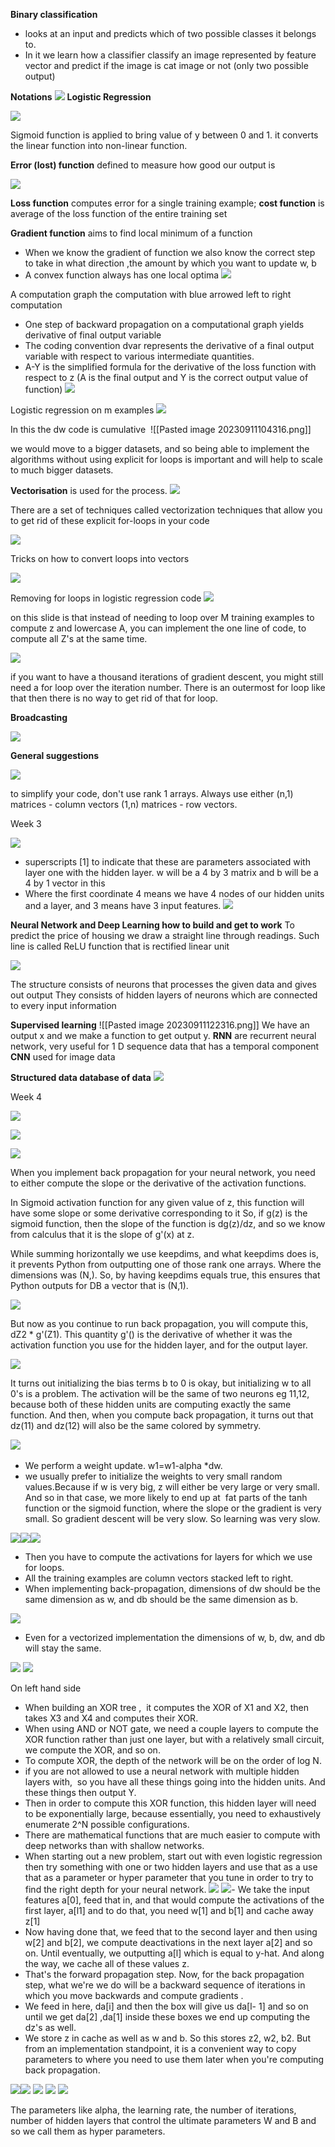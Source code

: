 **Binary classification**
- looks at an input and predicts which of two possible classes it belongs to.
- In it we learn how a classifier classify an image represented by feature vector and predict if the image is cat image or not (only two possible output)

 **Notations**
 ![](https://lh5.googleusercontent.com/q5ZGLw9pMX0gQvjBiZ_pU0F3cyLcPBfDbR6QCzasi6qUe_bpS8thH3iyF5yycdTueX-NX5Qj0Ru5k0AmI_Igq-T3OH6zTSA20gx1daKcCWtlf55AV0sMlpGizj-sxYwmkfltHbyApg41vFCFnM-WAEg) 
**Logistic Regression**

![](https://lh3.googleusercontent.com/DXouptxfIXGWgyHqu8r5HjrD8jW-GR6hSc9uxW-1iGbdiDv4jv5oQ0lRHMpE5M7TjWY2tus8u2jcfntdSsK8zb3cFy4rX7awstb2OzdUTekTGljBpRc9MJOF6u18e_6VIOUWsa19tiFnxsacjC65Bms)

Sigmoid function is applied to bring value of y between 0 and 1. it converts the linear function into non-linear function.

**Error (lost) function** defined to measure how good our output is

![](https://lh6.googleusercontent.com/cwxSbQ6y6N9XkHFS7YDn65WB73FZpwgrpQoRTlY_w8NKcEh1rgCGif1oake1Iyaim0TgE44xXYfqen1HXNC0Nj8p0WWx_hrSvvp4eouZk9CpmNA_mqWWu2DU0SS17x0U-GfWesI3iSq8YmkcxggFiAg)

**Loss function** computes error for a single training example; **cost function** is average of the loss function of the entire training set

**Gradient function** aims to find local minimum of a function
- When we know the gradient of function we also know the correct step to take in what direction ,the amount by which you want to update w, b
- A convex function always has one local optima
![](https://lh3.googleusercontent.com/WeGcB3558dF_62m_qkWNm1wcLA0M5KlUnMO7yXw056a2wKyiW1m_X8k5x8KjcZl5ogTbKDUYQJImBl0EjiJnzbpHohloMSnPNzH57P2QgbDGAz0oey21SPFR-u0268vJkI7zh8ro2YGT_AC2BJcHZLo)

A computation graph the computation with blue arrowed left to right computation
- One step of backward propagation on a computational graph yields derivative of final output variable
- The coding convention dvar represents the derivative of a final output variable with respect to various intermediate quantities.
- A-Y is the simplified formula for the derivative of the loss function with respect to z (A is the final output and Y is the correct output value of function)
![](https://lh6.googleusercontent.com/wPIe53tGwKJ2vG2WgE3fQMJEuu4yZT05YhPMiBTBe0MFRnoYtPWGyO8htHhxQJDBmX3FTM_3G4jVnFXhcGuf8sNodwdJsnQ7YGBFQKjjG0dMLBb_kUk6Tod7C3O1vNJdWf9nA8vp5olNnH6UgLN8Rbk)

Logistic regression on m examples
![](https://lh3.googleusercontent.com/4EHm9F4FfOEnOwVIlT08RiBV54asyraWfbePlqXOhYNLe3jg0qJEulUIksobCf9h6U-XAQYA3Z-nYD12dAe4eWIM7kPs9f3kP-kll5-A_rT8YSCnaX1URRJP1OD-NSu3q6pDYS2yVH6KITTfDURYCv8)

In this the dw code is cumulative 
![[Pasted image 20230911104316.png]]

we would move to a bigger datasets, and so being able to implement the algorithms without using explicit for loops is important and will help to scale to much bigger datasets.

**Vectorisation** is used for the process.
![](https://lh6.googleusercontent.com/ZDdq-lsQGBWfuiO6cPdvKKCNDSATGuB2b3joe8PxkIzENlIlLllPj8oViW0cG5sVZ56sfehnVrIyz9zudDn3jciIxUMkA5HHK3YKWUPBoAUarQhjoN4a4itMy0yewAvZIYUl5viQMgbFos7CAHsKHxg)

There are a set of techniques called vectorization techniques that allow you to get rid of these explicit for-loops in your code

![](https://lh3.googleusercontent.com/GadzjkI0g3qDIOMyRbiwbwzqhq3It3QZXnlYDIRqGB5_lXs77wXKnQbu6iXnCFdW_4hkNTrLC3Qp6Lre_g4ZZCVV-sDccLnjtBXfdsVflDWBoa5Jd1Qita-raNh_n2TonRmBfbSRjm0gmKT2AaO3NKk)

Tricks on how to convert loops into vectors

![](https://lh5.googleusercontent.com/ZXEBS5trfK6z5kg0zsfAWHSB-uq1XmVjll4ECylefdU5QzpYVwXkzUth61jZNa3urPKTC-0FWpUAB-Xxh5ISkKrdEvmNhTBCEoQREejEOdbp4fJsRyCvKb-mbyG7WwUK__1Oz7NOXIMZqd3D6ANV3e8)

Removing for loops in logistic regression code
![](https://lh6.googleusercontent.com/fv7u9uw7YZRafsacFc90EM1KHF5qAv1QOJnqayPQ0sCKTtKbc2IpoPSgmidG-b_z9RErmQgpkOrF-RM5g_GoByrPhSIXvBX9c78XToMast3Qosv8LQoWpefgMB6r0ZDWixn9OQm6ybY0hY5nfQeyRTQ)

on this slide is that instead of needing to loop over M training examples to compute z and lowercase A, you can implement the one line of code, to compute all  Z's at the same time.

![](https://lh5.googleusercontent.com/GBFr34-yMTvtZtrVmNsZpUtgsYqVskAUBKTJiompZjM_pz17aTkGyFuxRCp81jNrCpX44ML43MCZ46Qz-iHRRNONwW5UnzIheJVvzyGDTizvj3pWZCRsvQzZ2zJU65zEehFy7furo2dq8E3GeoL3NJc)

  
if you want to have a thousand iterations of gradient descent, you might still need a for loop over the iteration number. There is an outermost for loop like that then there is no way to get rid of that for loop.

**Broadcasting**

![](https://lh3.googleusercontent.com/tHV-o_7f48rxzdI_5rvbdrR28-NPW50qNu3txVuA1x0y-SxjwDfK4YOfKMkzBBIrHeBlvBKktFSO8-Vcez9kxWu7-tLe3KqsEoXxwHBwlrhNRrlF1kQ_hxzf4cBPjC9btXzEg6A4fqMqCWWXE4AZYuc)

**General suggestions**

![](https://lh4.googleusercontent.com/kkrkAX1qHsjhe3n-YQyMIJynRnd0dJEj5UEieov4RW5_L8EnOVakdolsiAwnyMdAOOiO3OKxfcSdsXl7-k2e5OhNjGvxfBkYDJGwpwsFBoeuaYlrHqBO-mHm7sgX9Mg2vjnygl8wjzBoEnoAoIUhNfA)

to simplify your code, don't use rank 1 arrays. Always use either 
(n,1) matrices - column vectors
(1,n) matrices - row vectors.

Week 3

![](https://lh6.googleusercontent.com/fRWAC7R1Dc1mKkznfLmL_wUOIm90V31MSEPvDnf02TbqJakCPrv_y4_aotja8s3v4iaw4D5AWsOjLdNXeP8Bsmn8AkPZGzH8B1pS4WpKRmOTd86yDwFH91LI9rcazuOW6Y-au1idrJu-9pp4n2ter7c)

- superscripts [1] to indicate that these are parameters associated with layer one with the hidden layer. w will be a 4 by 3 matrix and b will be a 4 by 1 vector in this
- Where the first coordinate 4 means we have 4 nodes of our hidden units and a layer, and 3 means have 3 input features.
![](https://lh3.googleusercontent.com/pGoYnP5KODHDEVl7xw5yHqAOm996cfr0zwmbKXYDRMbpWRmAXaJ5REV4w7BZYmjNdutv_h58hFU34n9wxreJYwzGnOhPqrWS1mZtdpSkvz-sAfT_KkdqZwO53pNLu-5hFI-xTwk_wSLlArqGCVrwauI)


**Neural Network and Deep Learning how to build and get to work**
To predict the price of housing we draw a straight line through readings. Such line is called ReLU function that is rectified linear unit

![](https://lh5.googleusercontent.com/u_jmPgfAyfgnyTEuYT1aKf1lHVQ4glVPOl9Tao5zZzmbib_Uxz7_bWT0KkzZi6C752jy29hB0AA5oW0sIqaBSU_8Y6mYikQYKps-VpWga9d7uRRus9NL6ArJkMiSR1h8KYhvT00bfYSm4Nd07s5Z3bM)

The structure consists of neurons that processes the given data and gives out output
They consists of hidden layers of neurons which are connected to every input information

**Supervised learning**
![[Pasted image 20230911122316.png]]
We have an output x and we make a function to get output y. 
**RNN** are recurrent neural network, very useful for 1 D sequence data that has a temporal component **CNN** used for image data

**Structured data database of data**
![](https://lh4.googleusercontent.com/P7-68qxgmEzmO2GNf0eQ1LGM_aeqi4iLKD3BqwCcQmLvM6g9g8EPJAHIyY3ardq6ysJzl8SPC51OEptlE0e5ms1rqXg_JYZRkzPpV-0SonZ9hGxiG52ZPM3BCUybbc7aoi2rIgLOz1MLtQ2-CUZpfJA)

Week 4

![](https://lh4.googleusercontent.com/3iW95_58pBRFtdtpcw34bhHA7FbaD0H08KzHuy1rCdYBk9mowsRuYD81wYR3uwsWl2FhnhU7eH7FFDIJxE7coCMgeUwY1dH8Gl28C7N5gnqJFuCDcZ-Dul72bJhj5XA0UGFWF3jlbSMhdesOFQqPVxI)

  

![](https://lh6.googleusercontent.com/RyHDSS1HVOvDsIGxupWiV2NzZogtAUqwuYCcP3gfnK_y0tk1EjozHO1SWfG6J6cNZUVppSsZOTTkKeHuYw4yXQ0JICjmyGgFfbBwDufQlOmr-_7zqmJ8p4x4ofqiOPF63DBLxq3T63U6qVksT0WVbmI)

  

![](https://lh6.googleusercontent.com/gVOJ-j9J_48UwcrXVgLYsOl4dRl4s9w1Q_bL6_3o5RtYcu54yEJOVSkmdPwKt7qdZygkMaGwtH36fodCc89I_qLmdh9mOgGrNiHM2nIsctu5Ca2la4KMGt38Z4PRdLFqCxF7hJE6UvTPEyMhaB-JTEc)

When you implement back propagation for your neural network, you need to either compute the slope or the derivative of the activation functions.

In Sigmoid activation function for any given value of z, this function will have some slope or some derivative corresponding to it
So, if g(z) is the sigmoid function, then the slope of the function is dg(z)/dz, and so we know from calculus that it is the slope of g'(x) at z.

While summing horizontally we use keepdims, and what keepdims does is, it prevents Python from outputting one of those rank one arrays. Where the dimensions was (N,). So, by having keepdims equals true, this ensures that Python outputs for DB a vector that is (N,1).

![](https://lh5.googleusercontent.com/49ydEZq_56Ei8ng-2SVTitaIod9uPpOp31_s_tM2nFxVAe6FNpcXjs7vCjGUQpiOhfRtp8cKAwgB1G-1hu6b2nTH1rUFwv9X5RfJNh5mB0b03Q7cgAva1qaHjJt0olfaR8dmGN317-5HocdWNW1p-8E)

But now as you continue to run back propagation, you will compute this, dZ2 * g'(Z1).
This quantity g'() is the derivative of whether it was the activation function you use for the hidden layer, and for the output layer.

![](https://lh6.googleusercontent.com/mXqSO_BXfP-P-OnLsYZxTwfvqHU5l5q6HZkFWFbNwLVIM9LI9UT85NnW15Pv9MDrdcyxZa1NAt7BUbZ0dbcflFg42tqaFo3sotmL8HcOKrilRC0S8XPxtS203h147UsPt2lcEXcpNW_dEv47SDuifMs)

It turns out initializing the bias terms b to 0 is okay, but initializing w to all 0's is a problem.
The activation will be the same of two neurons eg 11,12, because both of these hidden units are computing exactly the same function. And then, when you compute back propagation, it turns out that dz(11) and dz(12) will also be the same colored by symmetry.

![](https://lh3.googleusercontent.com/FDAM-8t7dsyHSgj6IkVGJayjTvOuR2i76EOJ9j5c9B3zlH0emCcH8GTnw694dSz7FZSk_IAUnkMAElHUskOJK0qLQyKCQhcyTsIfR3VkUGYIfEK9retytTx4IjuYvWYu-BM8B1IhFAIoVAuFPwbFZBg) 

- We perform a weight update.
    w1=w1-alpha *dw.
- we usually prefer to initialize the weights to very small random values.Because if w is very big, z will either be very large or very small. And so in that case, we more likely to end up at  fat parts of the tanh function or the sigmoid function, where the slope or the gradient is very small. So gradient descent will be very slow. So learning was very slow. 

  

![](https://lh3.googleusercontent.com/aVtDzpSBaBF1E_4hrd8WVh7PyrGc74wINT6-zRCfwkvmqFEsMFGEG5sE8auOAShfzXfBzU9qZAYxuPsXyjS2O_aVDfn-nY24mLXUqpQt3v3XtRl73ZKrW3XLC4RNnBSJVuPt6HzAAmwVZxX9rzqgdHQ)![](https://lh5.googleusercontent.com/mJKbs8B1Sdc1EwrlnJouxKUXp1iFLzB-yxQ5qWbCWHma_TLlxcKBVBfNEW4Qj75w_SsT7DLmr_oZmeK1oJkyRk7mlMRA6aO_7oLy-Z_4KwHLGE00sa0WoJkkDOAC_1sGTHEq-gCur6oiN5ksy3hJlAo)![](https://lh5.googleusercontent.com/23vJEOReVJl5bNY-cd4dP2LIwZgG9NR-AkSfHvnSXlRqGs67FpXd8M_2hzCvOEiFUYY2qJiZM1lQEkq9CXix3n_8uys5lkAr64hyx_yvhblcfP_xEuxPtOX-59mkQt__4HPTtZgSJv37AlrVClELJ-A)

- Then you have to compute the activations for layers for which we use for loops.
- All the training examples are column vectors stacked left to right. 
- When implementing back-propagation, dimensions of dw should be the same dimension as w, and db should be the same dimension as b.

![](https://lh3.googleusercontent.com/Brb8W01UoLklZsqcbFCgx6Sm_2MnG99zOcX4oBwUOgnX7yfW8bIY_JFm7nIQVf9n4lTCxQb21RUdDG-t2FriYQ9JpGcGw0Vxyfj1Q-HLRXiBB8L0X7C9RwjwLhUUGmTwbwvjEEB4yWh3G68iE9wsLl8)
- Even for a vectorized implementation the dimensions of w, b, dw, and db will stay the same.

![](https://lh4.googleusercontent.com/XDKmLpfnQY5fYa-UlIK9jTm53zUNpDb7w9DKWbRnmSLFlKb3Glc7II2Fe29tE_YC3EMrKlw3D1_uyqhFP-EetG6fqnnWXoK8BdX5oGF9VC2B3kJuO3mG6zAm0Piio-Mun5ukFmWxV-xUcrM_vieIWs8)
![](https://lh4.googleusercontent.com/0UPVvvJINXhB-_YAZ5wrFpi7HrtXtMVISaZw9JoMTWCcd_XroxdkneUIgYMAIMTveP07G0BIGgxwuio85wwHxdCK5FjnmwdVdKodEzdB2H3oPZTlnl9HkRcik2adWAdh9cOnSNrjPV__T4A5_YmSaWY)

On left hand side
- When building an XOR tree ,  it computes the XOR of X1 and X2, then takes X3 and X4 and computes their XOR.
- When using AND or NOT gate, we need a couple layers to compute the XOR function rather than just one layer, but with a relatively small circuit, we compute the XOR, and so on.
- To compute XOR, the depth of the network will be on the order of log N.
- if you are not allowed to use a neural network with multiple hidden layers with,  so you have all these things going into the hidden units. And these things then output Y.
- Then in order to compute this XOR function, this hidden layer will need to be exponentially large, because essentially, you need to exhaustively enumerate 2^N possible configurations.
- There are mathematical functions that are much easier to compute with deep networks than with shallow networks.
- When starting out a new problem, start out with even logistic regression then try something with one or two hidden layers and use that as a use that as a parameter or hyper parameter that you tune in order to try to find the right depth for your neural network.
![](https://lh6.googleusercontent.com/4mPNkIcDE_CGfzoPNDsm2CmpybmRZZ4dHKKfiieD1s7exfVohdm_SsCheRma78m6xcX1YCZ0qpIE8TDB1oYKWICB8VGQK0OOsCe3vJ-aRxvVLNvrwlc2lXTdAvN9MBo_KImAqzXJN2aoKNTqVXOTphk)
![](https://lh3.googleusercontent.com/2It32R_LnToUay5V44LzN6lzGaG_DyhZ7dGiUfpNzAUsYZhMRc_kYfjiWE3lGUvqZQLzEsfH16KP2QWD7Wm_dMm76gUqkYg_S4JrH5dpvq7AMKfeTmNerg98UZT_f8qrzgVUegb7gIygtkNIjL8EApY)- We take the input features a[0], feed that in, and that would compute the activations of the first layer, a[l1] and to do that, you need w[1] and b[1] and cache away z[1]
- Now having done that, we feed that to the second layer and then using w[2] and b[2], we compute deactivations in the next layer a[2] and so on. Until eventually, we outputting a[l] which is equal to y-hat. And along the way, we cache all of these values z.
- That's the forward propagation step. Now, for the back propagation step, what we're we do will be a backward sequence of iterations in which you move backwards and compute gradients .
- We feed in here, da[i] and then the box will give us da[l- 1] and so on until we get da[2] ,da[1] inside these boxes we end up computing the dz's as well.
- We store z in cache as well as w and b. So this stores z2, w2, b2. But from an implementation standpoint, it is a convenient way to copy parameters to where you need to use them later when you're computing back propagation.

![](https://lh5.googleusercontent.com/437fIUhRZEvS4DdEyBYNdnpj9WXSLYby8axSpk4TPzILoQxDXhDqLFleEmn_Wt4EKMnldMBZsQbaPy7DT00A7-_k_pdKZludeykE3Sw3pomiFasEQkA9ktjw2QjYewd5MzVwoSotn8WcpnYwf9pFTt4)![](https://lh6.googleusercontent.com/vdxhy8B3UZ1r2uO3bBWt6zYyQd8ubSgi3jzrzXo5kyoyJTdCFw80s7uhTete-opnUX2yvEwwqhkG8rW8QTmcdO4t8uADHyjppsOG87HiH9TdUvAyM7bEducJeZ_7SujQSr1OxjWYf9qxtBSf2pFc98w)
![](https://lh3.googleusercontent.com/00hQPGClZFnl7nex-VUDFzErWijwPiYin6aeipjSwur-0bJAGy4FsT9xpa2MmSSbVdjGUj8HUZvuVc4vYL4o2EGTn58Ow_avcjG0a_ssiruQ92fLFSdVdn0TBmTgfnx6F9Xvd5TjWn1BpMdEb1KG7lo)
![](https://lh6.googleusercontent.com/p7MsafiAvWxlPhds1Xu8KQMWrmjcm2b7W19Z12CiCd6pCRsnXtKZmvKabVMJQ6OvsVZsJgEVOnbuvxgIlfEDk8gBflwpGfSJkJ3QH4waOY6wRM3JrxF7udprxnGfmt3zTnCHboRYycwDle420mqCDyA)
![](https://lh6.googleusercontent.com/WNuzXLKrNRh8U1mOfcNNOI1VZl1KEPpqq9cu8616HaNXjFrJ7Dmndtt6vQkGgFbdTu8V8GlKf0j6IOco1BwRaVdDa-xEvYWCYH5kIJf6Xh3Qd1aQN7RSR-qKrBdZgkPL20m8APsx0_GqR5lOk6LQr5A)

The parameters like alpha, the learning rate, the number of iterations, number of hidden layers that control the ultimate parameters W and B and so we call them as hyper parameters.